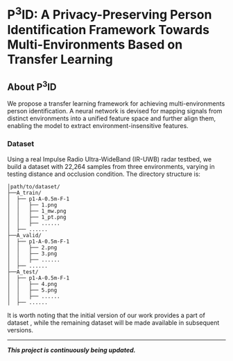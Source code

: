 # P<sup>3</sup>ID: A Privacy-Preserving Person Identification Framework Towards Multi-Environments Based on Transfer Learning

## About P<sup>3</sup>ID

We propose a transfer learning framework for achieving multi-environments person identification. A neural network is devised for  mapping signals from distinct environments into a unified feature space and further align them, enabling the model to extract environment-insensitive features. 

### Dataset

Using a real Impulse Radio Ultra-WideBand (IR-UWB) radar testbed, we build a dataset with 22,264 samples from three environments, varying in testing distance and occlusion condition. The directory structure is:

```
│path/to/dataset/
├──A_train/
│  ├── p1-A-0.5m-F-1
│  │   ├── 1.png
│  │   ├── 1_mw.png
│  │   ├── 1_pt.png
│  │   ├── ......
│  ├── ......
├──A_valid/
│  ├── p1-A-0.5m-F-1
│  │   ├── 2.png
│  │   ├── 3.png
│  │   ├── ......
│  ├── ......
├──A_test/
│  ├── p1-A-0.5m-F-1
│  │   ├── 4.png
│  │   ├── 5.png
│  │   ├── ......
│  ├── ......
```
It is worth noting that the initial version of our work provides a part of dataset , while the remaining dataset will be made available in subsequent versions.

---

***This project is continuously being updated.*** 
